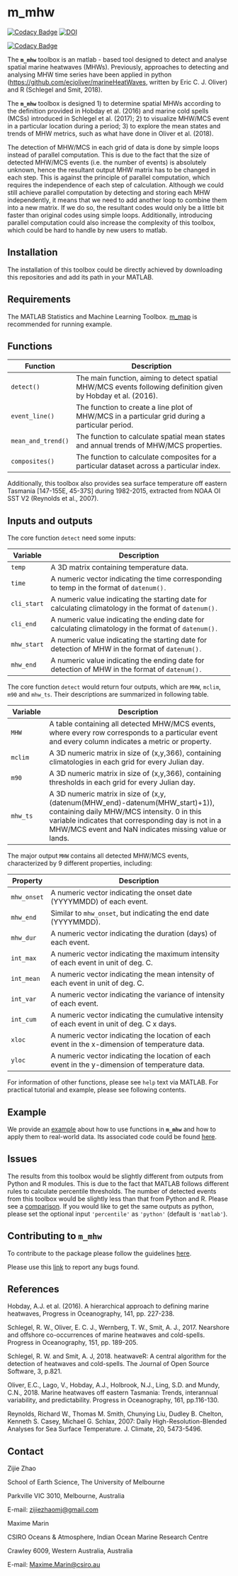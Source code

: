 m_mhw
==================================================================
[![Codacy Badge](https://api.codacy.com/project/badge/Grade/bcdba7f2a9ab428bbdc28629bf5bce22)](https://www.codacy.com/app/ZijieZhaoMMHW/m_mhw1.0?utm_source=github.com&amp;utm_medium=referral&amp;utm_content=ZijieZhaoMMHW/m_mhw1.0&amp;utm_campaign=Badge_Grade)
[![DOI](http://joss.theoj.org/papers/10.21105/joss.01124/status.svg)](https://doi.org/10.21105/joss.01124)

[![Codacy Badge](https://api.codacy.com/project/badge/Grade/686ad8251142474c85676a1c8492947d)](https://app.codacy.com/app/ZijieZhaoMMHW/m_mhw1.0?utm_source=github.com&utm_medium=referral&utm_content=ZijieZhaoMMHW/m_mhw1.0&utm_campaign=Badge_Grade_Settings)

The **`m_mhw`** toolbox is an matlab - based tool designed to detect and analyse spatial marine heatwaves (MHWs). Previously, approaches to detecting and analysing MHW time series have been applied in python (https://github.com/ecjoliver/marineHeatWaves, written by Eric C. J. Oliver) and R (Schlegel and Smit, 2018). 

The **`m_mhw`** toolbox is designed 1) to determine spatial MHWs according to the definition provided in Hobday et al. (2016) and marine cold spells (MCSs) introduced in Schlegel et al. (2017); 2) to visualize MHW/MCS event in a particular location during a period; 3) to explore the mean states and trends of MHW metrics, such as what have done in Oliver et al. (2018). 

The detection of MHW/MCS in each grid of data is done by simple loops instead of parallel computation. This is due to the fact that the size of detected MHW/MCS events (i.e. the number of events) is absolutely unknown, hence the resultant output MHW matrix has to be changed in each step. This is against the principle of parallel computation, which requires the independence of each step of calculation. Although we could still achieve parallel computation by detecting and storing each MHW independently, it means that we need to add another loop to combine them into a new matrix. If we do so, the resultant codes would only be a little bit faster than original codes using simple loops. Additionally, introducing parallel computation could also increase the complexity of this toolbox, which could be hard to handle by new users to matlab.

Installation
-------------

The installation of this toolbox could be directly achieved by downloading this repositories and add its path in your MATLAB.

Requirements
-------------

The MATLAB Statistics and Machine Learning Toolbox. [m_map](https://www.eoas.ubc.ca/~rich/map.html) is recommended for running example.

Functions
-------------

<table>
<colgroup>
<col width="17%" />
<col width="82%" />
</colgroup>
<thead>
<tr class="header">
<th>Function</th>
<th>Description</th>
</tr>
</thead>
<tbody>
<tr class="odd">
<td><code>detect()</code></td>
<td>The main function, aiming to detect spatial MHW/MCS events following definition given by Hobday et al. (2016). </td>
</tr>
<tr class="even">
<td><code>event_line()</code></td>
<td>The function to create a line plot of MHW/MCS in a particular grid during a particular period.</td>
</tr>
<tr class="odd">
<td><code>mean_and_trend()</code></td>
<td>The function to calculate spatial mean states and annual trends of MHW/MCS properties. </td>
</tr>
<tr class="even">
<td><code>composites()</code></td>
<td>The function to calculate composites for a particular dataset across a particular index. </td>
</tr>
</tbody>
</table>

Additionally, this toolbox also provides sea surface temperature off eastern Tasmania [147-155E, 45-37S] during 1982-2015, extracted from NOAA OI SST V2 (Reynolds et al., 2007).

Inputs and outputs
--------------------

The core function `detect` need some inputs:

<table>
<colgroup>
<col width="17%" />
<col width="82%" />
</colgroup>
<thead>
<tr class="header">
<th>Variable</th>
<th>Description</th>
</tr>
</thead>
<tbody>
<tr class="odd">
<td><code>temp</code></td>
<td>A 3D matrix containing temperature data. </td>
</tr>
<tr class="even">
<td><code>time</code></td>
<td>A numeric vector indicating the time corresponding to temp in the format of <code>datenum()<code>. </td>
</tr>
<tr class="odd">
<td><code>cli_start</code></td>
<td>A numeric value indicating the starting date for calculating climatology in the format of <code>datenum()<code>. </td>
</tr>
<tr class=“even”>
<td><code>cli_end</code></td>
<td>A numeric value indicating the ending date for calculating climatology in the format of <code>datenum()<code>.</td>
</tr>
<tr class=“odd”>
<td><code>mhw_start</code></td>
<td>A numeric value indicating the starting date for detection of MHW in the format of <code>datenum()<code>.</td>
</tr>
<tr class=“even”>
<td><code>mhw_end</code></td>
<td>A numeric value indicating the ending date for detection of MHW in the format of <code>datenum()<code>.</td>
</tr>
</tbody>
</table>

The core function `detect` would return four outputs, which are `MHW`, `mclim`, `m90` and `mhw_ts`. Their descriptions are summarized in following table. 

<table>
<colgroup>
<col width="17%" />
<col width="82%" />
</colgroup>
<thead>
<tr class="header">
<th>Variable</th>
<th>Description</th>
</tr>
</thead>
<tbody>
<tr class="odd">
<td><code>MHW</code></td>
<td>A table containing all detected MHW/MCS events, where every row corresponds to a particular event and every column indicates a metric or property. </td>
</tr>
<tr class="even">
<td><code>mclim</code></td>
<td>A 3D numeric matrix in size of (x,y,366), containing climatologies in each grid for every Julian day. </td>
</tr>
<tr class="odd">
<td><code>m90</code></td>
<td>A 3D numeric matrix in size of (x,y,366), containing thresholds in each grid for every Julian day. </td>
</tr>
<tr class=“even”>
<td><code>mhw_ts</code></td>
<td>A 3D numeric matrix in size of (x,y,(datenum(MHW_end)-datenum(MHW_start)+1)), containing daily MHW/MCS intensity. 0 in this variable indicates that corresponding day is not in a MHW/MCS event and NaN indicates missing value or lands. </td>
</tr>
</tbody>
</table>

The major output `MHW` contains all detected MHW/MCS events, characterized by 9 different properties, including:

<table>
<colgroup>
<col width="17%" />
<col width="82%" />
</colgroup>
<thead>
<tr class="header">
<th>Property</th>
<th>Description</th>
</tr>
</thead>
<tbody>
<tr class="odd">
<td><code>mhw_onset</code></td>
<td>A numeric vector indicating the onset date (YYYYMMDD) of each event. </td>
</tr>
<tr class="even">
<td><code>mhw_end</code></td>
<td>Similar to <code>mhw_onset</code>, but indicating the end date (YYYYMMDD). </td>
</tr>
<tr class="odd">
<td><code>mhw_dur</code></td>
<td>A numeric vector indicating the duration (days) of each event. </td>
</tr>
<tr class=“even”>
<td><code>int_max</code></td>
<td>A numeric vector indicating the maximum intensity of each event in unit of deg. C. </td>
</tr>
<tr class=“odd”>
<td><code>int_mean</code></td>
<td>A numeric vector indicating the mean intensity of each event in unit of deg. C. </td>
</tr>
<tr class=“even”>
<td><code>int_var</code></td>
<td>A numeric vector indicating the variance of intensity of each event. </td>
</tr>
<tr class=“odd”>
<td><code>int_cum</code></td>
<td>A numeric vector indicating the cumulative intensity of each event in unit of deg. C x days. </td>
</tr>
<tr class=“even”>
<td><code>xloc</code></td>
<td>A numeric vector indicating the location of each event in the x-dimension of temperature data. </td>
</tr>
<tr class=“odd”>
<td><code>yloc</code></td>
<td>A numeric vector indicating the location of each event in the y-dimension of temperature data. </td>
</tr>
</tbody>
</table>

For information of other functions, please see `help` text via MATLAB. For practical tutorial and example, please see following contents.

Example
----------

We provide an [example](https://github.com/ZijieZhaoMMHW/m_mhw1.0/blob/master/testing/an_example.md) about how to use functions in **`m_mhw`** and how to apply them to real-world data. Its associated code could be found [here](https://github.com/ZijieZhaoMMHW/m_mhw1.0/blob/master/testing/an_example.m).

Issues
--------------------

The results from this toolbox would be slightly different from outputs from Python and R modules. This is due to the fact that MATLAB follows different rules to calculate percentile thresholds. The number of detected events from this toolbox would be slightly less than that from Python and R. Please see a [comparison](https://github.com/ZijieZhaoMMHW/m_mhw1.0/blob/master/testing/compare_M_R.md). If you would like to get the same outputs as python, please set the optional input `'percentile'` as `'python'` (default is `'matlab'`).

Contributing to **`m_mhw`**
----------

To contribute to the package please follow the guidelines [here](https://github.com/ZijieZhaoMMHW/m_mhw1.0/blob/master/docs/Contributing_to_mmhw.md).

Please use this [link](https://github.com/ZijieZhaoMMHW/m_mhw1.0/issues) to report any bugs found.

References
----------

Hobday, A.J. et al. (2016). A hierarchical approach to defining marine heatwaves, Progress in Oceanography, 141, pp. 227-238.

Schlegel, R. W., Oliver, E. C. J., Wernberg, T. W., Smit, A. J., 2017. Nearshore and offshore co-occurrences of marine heatwaves and cold-spells. Progress in Oceanography, 151, pp. 189-205.

Schlegel, R. W. and Smit, A. J, 2018. heatwaveR: A central algorithm for the detection of heatwaves and cold-spells. The Journal of Open Source Software, 3, p.821.

Oliver, E.C., Lago, V., Hobday, A.J., Holbrook, N.J., Ling, S.D. and Mundy, C.N., 2018. Marine heatwaves off eastern Tasmania: Trends, interannual variability, and predictability. Progress in Oceanography, 161, pp.116-130.

Reynolds, Richard W., Thomas M. Smith, Chunying Liu, Dudley B. Chelton, Kenneth S. Casey, Michael G. Schlax, 2007: Daily High-Resolution-Blended Analyses for Sea Surface Temperature. J. Climate, 20, 5473-5496. 

Contact
-------

Zijie Zhao

School of Earth Science, The University of Melbourne

Parkville VIC 3010, Melbourne, Australia

E-mail: <zijiezhaomj@gmail.com> 

Maxime Marin

CSIRO Oceans & Atmosphere, Indian Ocean Marine Research Centre

Crawley 6009, Western Australia, Australia

E-mail: <Maxime.Marin@csiro.au> 

